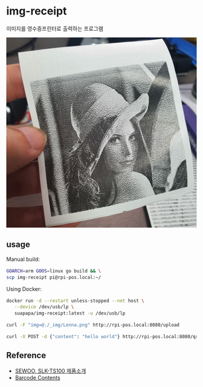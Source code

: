 # img-receipt

이미지를 영수증프린터로 출력하는 프로그램

![example](_img/example.jpg)

## usage

Manual build:

```bash
GOARCH=arm GOOS=linux go build && \
scp img-receipt pi@rpi-pos.local:~/
```

Using Docker:

```bash
docker run -d --restart unless-stopped --net host \
   --device /dev/usb/lp \
   suapapa/img-receipt:latest -u /dev/usb/lp
```

```bash
curl -F "img=@./_img/Lenna.png" http://rpi-pos.local:8080/upload
```

```bash
curl -X POST -d {"content": "hello world"} http://rpi-pos.local:8080/qr
```

## Reference

- [SEWOO, SLK-TS100 제품소개](https://www.miniprinter.com/ko/product/view.do?SEQ=159)
- [Barcode Contents](https://github.com/zxing/zxing/wiki/Barcode-Contents)
